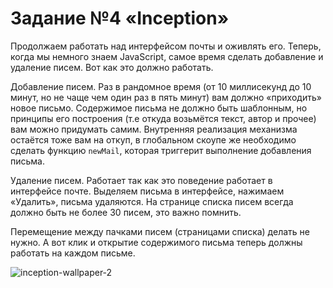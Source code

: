 # Задание №4 «Inception»

Продолжаем работать над интерфейсом почты и оживлять его. Теперь, когда мы немного знаем JavaScript, самое время сделать добавление и удаление писем. Вот как это должно работать.

Добавление писем. Раз в рандомное время (от 10 миллисекунд до 10 минут, но не чаще чем один раз в пять минут) вам должно «приходить» новое письмо. Содержимое письма не должно быть шаблонным, но принципы его построения (т.е откуда возьмётся текст, автор и прочее) вам можно придумать самим. Внутренняя реализация механизма остаётся тоже вам на откуп, в глобальном скоупе же необходимо сделать функцию `newMail`, которая триггерит выполнение добавления письма.

Удаление писем. Работает так как это поведение работает в интерфейсе почте. Выделяем письма в интерфейсе, нажимаем «Удалить», письма удаляются. На странице списка писем всегда должно быть не более 30 писем, это важно помнить.

Перемещение между пачками писем (страницами списка) делать не нужно. А вот клик и открытие содержимого письма теперь должны работать на каждом письме.

![inception-wallpaper-2](https://user-images.githubusercontent.com/357689/54672070-55093880-4b08-11e9-96a1-370612e6cf2c.jpg)